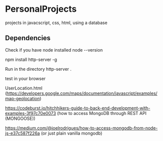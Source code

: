 # PersonalProjects
projects in javacscript, css, html, using a database





## Dependencies
Check if you have node installed
node --version

npm install http-server -g

Run in the directory
http-server . 

test in your browser

UserLocation.html (https://developers.google.com/maps/documentation/javascript/examples/map-geolocation)


https://codeburst.io/hitchhikers-guide-to-back-end-development-with-examples-3f97c70e0073 (how to access MongoDB through REST API (MONGOOSE))

https://medium.com/@joelrodrigues/how-to-access-mongodb-from-node-js-e37c587f226a (or just plain vanilla mongodb)
